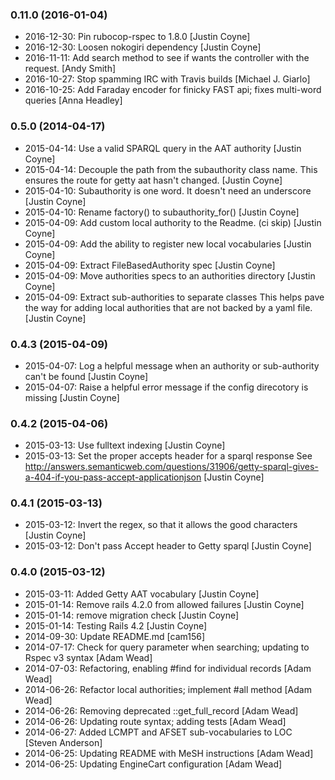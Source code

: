 ### 0.11.0 (2016-01-04)
* 2016-12-30: Pin rubocop-rspec to 1.8.0 [Justin Coyne]
* 2016-12-30: Loosen nokogiri dependency [Justin Coyne]
* 2016-11-11: Add search method to see if wants the controller with the request.  [Andy Smith]
* 2016-10-27: Stop spamming IRC with Travis builds [Michael J. Giarlo]
* 2016-10-25: Add Faraday encoder for finicky FAST api; fixes multi-word queries [Anna Headley]

### 0.5.0 (2014-04-17)
* 2015-04-14: Use a valid SPARQL query in the AAT authority [Justin Coyne]
* 2015-04-14: Decouple the path from the subauthority class name. This ensures the
route for getty aat hasn't changed. [Justin Coyne]
* 2015-04-10: Subauthority is one word. It doesn't need an underscore [Justin
Coyne]
* 2015-04-10: Rename factory() to subauthority_for() [Justin Coyne]
* 2015-04-09: Add custom local authority to the Readme. (ci skip) [Justin Coyne]
* 2015-04-09: Add the ability to register new local vocabularies [Justin Coyne]
* 2015-04-09: Extract FileBasedAuthority spec [Justin Coyne]
* 2015-04-09: Move authorities specs to an authorities directory [Justin Coyne]
* 2015-04-09: Extract sub-authorities to separate classes This helps pave the way
for adding local authorities that are not backed by a yaml file. [Justin Coyne]

### 0.4.3 (2015-04-09)
* 2015-04-07: Log a helpful message when an authority or sub-authority can't be
found [Justin Coyne]
* 2015-04-07: Raise a helpful error message if the config direcotory is missing
[Justin Coyne]

### 0.4.2 (2015-04-06)
* 2015-03-13: Use fulltext indexing [Justin Coyne]
* 2015-03-13: Set the proper accepts header for a sparql response See
http://answers.semanticweb.com/questions/31906/getty-sparql-gives-a-404-if-you-pass-accept-applicationjson
[Justin Coyne]

### 0.4.1 (2015-03-13)
* 2015-03-12: Invert the regex, so that it allows the good characters [Justin Coyne]
* 2015-03-12: Don't pass Accept header to Getty sparql [Justin Coyne]

### 0.4.0 (2015-03-12)
* 2015-03-11: Added Getty AAT vocabulary [Justin Coyne]
* 2015-01-14: Remove rails 4.2.0 from allowed failures [Justin Coyne]
* 2015-01-14: remove migration check [Justin Coyne]
* 2015-01-14: Testing Rails 4.2 [Justin Coyne]
* 2014-09-30: Update README.md [cam156]
* 2014-07-17: Check for query parameter when searching; updating to Rspec v3 syntax [Adam Wead]
* 2014-07-03: Refactoring, enabling #find for individual records [Adam Wead]
* 2014-06-26: Refactor local authorities; implement #all method [Adam Wead]
* 2014-06-26: Removing deprecated ::get_full_record [Adam Wead]
* 2014-06-26: Updating route syntax; adding tests [Adam Wead]
* 2014-06-27: Added LCMPT and AFSET sub-vocabularies to LOC [Steven Anderson]
* 2014-06-25: Updating README with MeSH instructions [Adam Wead]
* 2014-06-25: Updating EngineCart configuration [Adam Wead]

